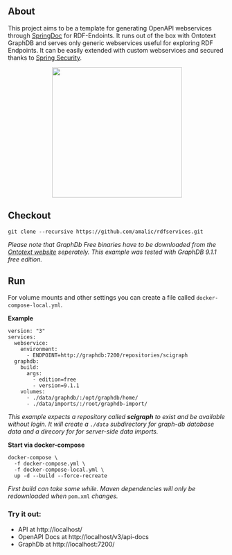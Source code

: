 ## About
This project aims to be a template for generating OpenAPI webservices through [SpringDoc](https://github.com/springdoc/springdoc-openapi) for RDF-Endoints. It runs out of the box with Ontotext GraphDB and serves only generic webservices useful for exploring RDF Endpoints. It can be easily extended with custom webservices and secured thanks to [Spring Security](https://spring.io/guides/gs/securing-web/).

<p align="center"><img width="300" src="https://s3-us-west-2.amazonaws.com/assertible/integrations/OpenAPI-Logo-Pantone.png"></p>

## Checkout
```
git clone --recursive https://github.com/amalic/rdfservices.git
```
*Please note that GraphDb Free binaries have to be downloaded from the [Ontotext website](https://www.ontotext.com/products/graphdb/graphdb-free/) seperately. This example was tested with GraphDB 9.1.1 free edition.*
## Run
For volume mounts and other settings you can create a file called `docker-compose-local.yml`.

**Example**
```
version: "3"
services:
  webservice:
    environment:
      - ENDPOINT=http://graphdb:7200/repositories/scigraph
  graphdb:
    build:
      args:
        - edition=free
        - version=9.1.1
    volumes:
      - ./data/graphdb/:/opt/graphdb/home/
      - ./data/imports/:/root/graphdb-import/
```
*This example expects a repository called **scigraph** to exist and be available without login. It will create a `./data` subdirectory for graph-db database data and a direcory for for server-side data imports.*

**Start via docker-compose**
```
docker-compose \
  -f docker-compose.yml \
  -f docker-compose-local.yml \
  up -d --build --force-recreate
```
*First build can take some while. Maven dependencies will only be redownloaded when* `pom.xml` *changes.*

### Try it out: 
- API at http://localhost/
- OpenAPI Docs at http://localhost/v3/api-docs
- GraphDb at http://localhost:7200/
